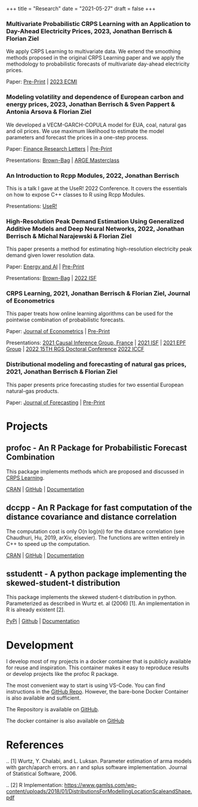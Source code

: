 +++
title = "Research"
date = "2021-05-27"
draft = false
+++

### Multivariate Probabilistic CRPS Learning with an Application to Day-Ahead Electricity Prices, 2023, Jonathan Berrisch & Florian Ziel

We apply CRPS Learning to multivariate data. We extend the smoothing methods proposed in the original CRPS Learning paper and we apply the methodology to probabilistic forecasts of multivariate day-ahead electricity prices.

Paper: [Pre-Print](https://doi.org/10.48550/arXiv.2303.10019) | [2023 ECMI](../slides/23_06_ecmi) 


### Modeling volatility and dependence of European carbon and energy prices, 2023, Jonathan Berrisch & Sven Pappert & Antonia Arsova & Florian Ziel

We developed a VECM-GARCH-COPULA model for EUA, coal, natural gas and oil prices. We use maximum likelihood to estimate the model parameters and forecast the prices in a one-step process.

Paper: [Finance Research Letters](https://doi.org/10.1016/j.frl.2022.103503) | [Pre-Print](https://doi.org/10.48550/arXiv.2208.14311)

Presentations: [Brown-Bag](../slides/23_06_brown_bag) | [ARGE Masterclass](../slides/23_07_arge) 

### An Introduction to Rcpp Modules, 2022, Jonathan Berrisch

This is a talk I gave at the UseR! 2022 Conference. It covers the essentials on how to expose C++ classes to R using Rcpp Modules.

Presentations: [UseR!](../slides/22_06_useR)

### High-Resolution Peak Demand Estimation Using Generalized Additive Models and Deep Neural Networks, 2022, Jonathan Berrisch & Michal Narajewski & Florian Ziel

This paper presents a method for estimating high-resolution electricity peak demand given lower resolution data.

Paper: [Energy and AI](https://doi.org/10.1016/j.egyai.2023.100236) | [Pre-Print](https://arxiv.org/abs/2203.03342)

Presentations: [Brown-Bag](../slides/22_05_brown_bag) | [2022 ISF](../slides/22_07_isf) 

### CRPS Learning, 2021, Jonathan Berrisch & Florian Ziel, Journal of Econometrics

This paper treats how online learning algorithms can be used for the pointwise combination of probabilistic forecasts.

Paper: [Journal of Econometrics](https://doi.org/10.1016/j.jeconom.2021.11.008) | [Pre-Print](https://arxiv.org/abs/2102.00968)

Presentations: [2021 Causal Inference Group, France](../slides/21_05_france) | [2021 ISF](../slides/21_06_isf) | [2021 EPF Group](../slides/21_11_epf) | [2022 15TH RGS Doctoral Conference](../slides/22_02_rgs) [2022 ICCF](../slides/22_06_iccf)

### Distributional modeling and forecasting of natural gas prices, 2021, Jonathan Berrisch & Florian Ziel

This paper presents price forecasting studies for two essential European natural-gas products.

Paper: [Journal of Forecasting](https://doi.org/10.1002/for.2853) | [Pre-Print](https://arxiv.org/abs/2010.06227) 

# Projects

## profoc - An R Package for Probabilistic Forecast Combination

This package implements methods which are proposed and discussed in [CRPS Learning](https://arxiv.org/abs/2102.00968).

[CRAN](https://cran.rstudio.com/web/packages/profoc/index.html) | [GitHub](https://github.com/BerriJ/profoc) | [Documentation](https://profoc.berrisch.biz/)

## dccpp - An R Package for fast computation of the distance covariance and distance correlation

The computation cost is only O(n log(n)) for the distance correlation (see Chaudhuri, Hu, 2019, arXiv, elsevier). The functions are written entirely in C++ to speed up the computation.

[CRAN](https://cran.r-project.org/web/packages/dccpp/index.html) | [GitHub](https://github.com/BerriJ/dccpp) | [Documentation](https://dccpp.berrisch.biz/)

## sstudentt - A python package implementing the skewed-student-t distribution

This package implements the skewed student-t distribution in python. Parameterized as described in Wurtz et. al (2006) [1]. An implementation in R is already existent [2].

[PyPi](https://pypi.org/project/sstudentt/) | [Github](https://github.com/BerriJ/sstudentt/edit/master/README.rst) | [Documentation](https://sstudentt.readthedocs.io/en/latest/)

# Development

I develop most of my projects in a docker container that is publicly available for reuse and inspiration. This container makes it easy to reproduce results or develop projects like the profoc R package.

The most convenient way to start is using VS-Code. You can find instructions in the [GitHub Repo](https://github.com/BerriJ/devenv/tree/dev). However, the bare-bone Docker Container is also available and sufficient.

The Repository is available on [GitHub](https://github.com/BerriJ/devenv/tree/dev).

The docker container is also available on [GitHub](https://github.com/users/BerriJ/packages/container/devenv/versions)


# References

.. [1] Wurtz, Y. Chalabi, and L. Luksan. Parameter estimation of arma models with garch/aparch errors. an r and splus software implementation. Journal of Statistical Software, 2006.

.. [2] R Implementation: https://www.gamlss.com/wp-content/uploads/2018/01/DistributionsForModellingLocationScaleandShape.pdf